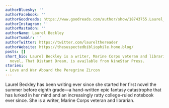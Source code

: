 ```yaml
---
authorBluesky: ''
authorFacebook: ''
authorGoodreads: https://www.goodreads.com/author/show/18743755.Laurel_Beckley
authorInstagram: ''
authorMastodon: ''
authorName: Laurel Beckley
authorTumblr: ''
authorTwitter: https://twitter.com/laurelthereader
authorWebsite: https://thesuspectedbibliophile.home.blog/
posts: []
short_bio: Laurel Beckley is a writer, Marine Corps veteran and librarian. Her debut
  novel, That Distant Dream, is available from NineStar Press.
stories:
- Love and War Aboard the Peregrine Zircon
---
```


Laurel Beckley has been writing ever since she started her first novel the summer before eighth grade—a hand-written epic fantasy catastrophe that has lurked in her mind and an increasingly ratty college-ruled notebook ever since.
She is a writer, Marine Corps veteran and librarian.